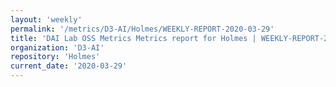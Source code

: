 ```yaml
---
layout: 'weekly'
permalink: '/metrics/D3-AI/Holmes/WEEKLY-REPORT-2020-03-29'
title: 'DAI Lab OSS Metrics Metrics report for Holmes | WEEKLY-REPORT-2020-03-29'
organization: 'D3-AI'
repository: 'Holmes'
current_date: '2020-03-29'
---
```

